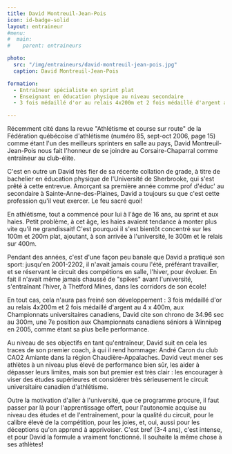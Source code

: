 ```yaml
---
title: David Montreuil-Jean-Pois
icon: id-badge-solid
layout: entraineur
#menu:
#  main:
#    parent: entraineurs

photo:
  src: "/img/entraineurs/david-montreuil-jean-pois.jpg"
  caption: David Montreuil-Jean-Pois

formation:
  - Entraîneur spécialiste en sprint plat
  - Enseignant en éducation physique au niveau secondaire
  - 3 fois médaillé d'or au relais 4x200m et 2 fois médaillé d'argent au 4x400m aux Championnats universitaires canadiens

---
```


Récemment cité dans la revue "Athlétisme et course sur route" de la Fédération québécoise d'athlétisme (numéro 85, sept-oct 2006, page 15) comme étant l'un des meilleurs sprinters en salle au pays, David Montreuil-Jean-Pois nous fait l'honneur de se joindre au Corsaire-Chaparral comme entraîneur au club-élite.

C'est en outre un David très fier de sa récente collation de grade, à titre de bachelier en éducation physique de l'Université de Sherbrooke, qui s'est prêté à cette entrevue. Amorçant sa première année comme prof d'éduc' au secondaire à Sainte-Anne-des-Plaines, David a toujours su que c'est cette profession qu'il veut exercer. Le
feu sacré quoi!

En athlétisme, tout a commencé pour lui à l'âge de 16 ans, au sprint et aux haies. Petit problème, à cet âge, les haies avaient tendance à monter plus vite qu'il ne grandissait! C'est pourquoi il s'est bientôt concentré sur les 100m et 200m plat, ajoutant, à son arrivée à l'université, le 300m et le relais sur 400m.

Pendant des années, c'est d'une façon peu banale que David a pratiqué son sport: jusqu'en 2001-2202, il n'avait jamais couru l'été, préférant travailler, et se réservant le circuit des compétions en salle, l'hiver, pour évoluer. En fait il n'avait même jamais chaussé de "spikes" avant l'université, s'entraînant l'hiver, à Thetford Mines, dans les corridors de son école!

En tout cas, cela n'aura pas freiné son développement : 3 fois médaillé d'or au relais 4x200m et 2 fois médaillé d'argent au 4 x 400m, aux Championnats universitaires canadiens, David cite son chrono de 34.96 sec au 300m, une 7e position aux Championnats canadiens séniors à Winnipeg en 2005, comme étant sa plus belle performance.

Au niveau de ses objectifs en tant qu'entraîneur, David suit en cela les traces de son premier coach, à qui il rend hommage: André Caron du club CAO2 Amiante dans la région Chaudière-Appalaches. David veut mener ses athlètes à un niveau plus élevé de performance bien sûr, les aider à dépasser leurs limites, mais son but premier est très clair : les encourager à viser des études supérieures et considérer très sérieusement le circuit universitaire canadien d'athlétisme.

Outre la motivation d'aller à l'université, que ce programme procure, il faut passer par là pour l'apprentissage offert, pour l'autonomie acquise au niveau des études et de l'entraînement, pour la qualité du circuit, pour le calibre élevé de la compétition, pour les joies, et, oui, aussi pour les déceptions qu'on apprend à apprivoiser. C'est bref (3-4 ans), c'est intense, et pour David la formule a vraiment fonctionné. Il souhaite la même chose à ses athlètes!

